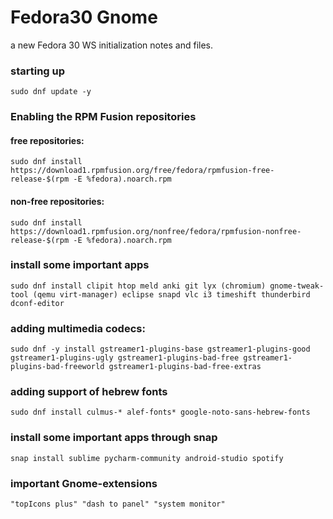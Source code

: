 # Fedora30 Gnome
a new Fedora 30 WS initialization notes and files.

### starting up
	sudo dnf update -y

### Enabling the RPM Fusion repositories
#### free repositories:
	sudo dnf install https://download1.rpmfusion.org/free/fedora/rpmfusion-free-release-$(rpm -E %fedora).noarch.rpm

#### non-free repositories:
	sudo dnf install https://download1.rpmfusion.org/nonfree/fedora/rpmfusion-nonfree-release-$(rpm -E %fedora).noarch.rpm

### install some important apps
	sudo dnf install clipit htop meld anki git lyx (chromium) gnome-tweak-tool (qemu virt-manager) eclipse snapd vlc i3 timeshift thunderbird dconf-editor
	

### adding multimedia codecs:
	sudo dnf -y install gstreamer1-plugins-base gstreamer1-plugins-good gstreamer1-plugins-ugly gstreamer1-plugins-bad-free gstreamer1-plugins-bad-freeworld gstreamer1-plugins-bad-free-extras

### adding support of hebrew fonts
	sudo dnf install culmus-* alef-fonts* google-noto-sans-hebrew-fonts

### install some important apps through snap
	snap install sublime pycharm-community android-studio spotify

### important Gnome-extensions
	"topIcons plus" "dash to panel" "system monitor"

